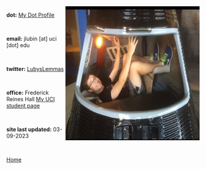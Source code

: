 
<img align="right" src= "./images/IndvPagePhotos/sendjack2space.jpg" width="350" height="350">

<strong>dot:</strong> [My Dot Profile](https://dot.cards/jluby127)

<br>

<strong>email:</strong> jlubin [at] uci [dot] edu

<br>

<strong>twitter:</strong> [LubysLemmas](https://twitter.com/LubysLemmas)

<br>


<strong>office:</strong> Frederick Reines Hall
[My UCI student page](https://www.physics.uci.edu/node/13487)

<br>

<strong>site last updated:</strong> 03-09-2023

<br>

[Home](./)
